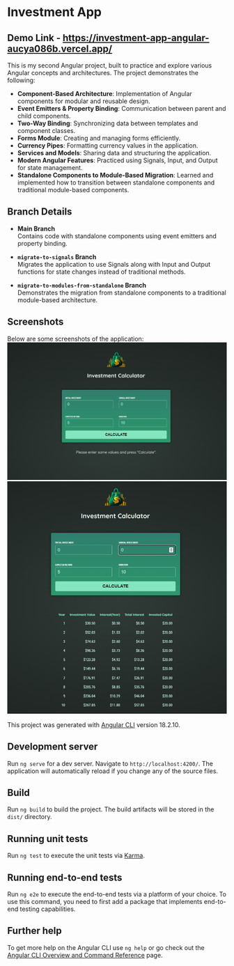 # Investment App
## Demo Link - https://investment-app-angular-aucya086b.vercel.app/

This is my second Angular project, built to practice and explore various Angular concepts and architectures. The project demonstrates the following:

- **Component-Based Architecture**: Implementation of Angular components for modular and reusable design.  
- **Event Emitters & Property Binding**: Communication between parent and child components.  
- **Two-Way Binding**: Synchronizing data between templates and component classes.  
- **Forms Module**: Creating and managing forms efficiently.  
- **Currency Pipes**: Formatting currency values in the application.  
- **Services and Models**: Sharing data and structuring the application.  
- **Modern Angular Features**: Practiced using Signals, Input, and Output for state management.  
- **Standalone Components to Module-Based Migration**: Learned and implemented how to transition between standalone components and traditional module-based components.  

## Branch Details

- **Main Branch**  
  Contains code with standalone components using event emitters and property binding.  

- **`migrate-to-signals` Branch**  
  Migrates the application to use Signals along with Input and Output functions for state changes instead of traditional methods.  

- **`migrate-to-modules-from-standalone` Branch**  
  Demonstrates the migration from standalone components to a traditional module-based architecture.  

## Screenshots  

Below are some screenshots of the application:  
![Screenshot 1](https://github.com/vidura-chathuranga/investment-app-angular/blob/master/screenshots/s1.png)  
![Screenshot 2](https://github.com/vidura-chathuranga/investment-app-angular/blob/master/screenshots/s2.png)  

This project was generated with [Angular CLI](https://github.com/angular/angular-cli) version 18.2.10.

## Development server

Run `ng serve` for a dev server. Navigate to `http://localhost:4200/`. The application will automatically reload if you change any of the source files.

## Build

Run `ng build` to build the project. The build artifacts will be stored in the `dist/` directory.

## Running unit tests

Run `ng test` to execute the unit tests via [Karma](https://karma-runner.github.io).

## Running end-to-end tests

Run `ng e2e` to execute the end-to-end tests via a platform of your choice. To use this command, you need to first add a package that implements end-to-end testing capabilities.

## Further help

To get more help on the Angular CLI use `ng help` or go check out the [Angular CLI Overview and Command Reference](https://angular.dev/tools/cli) page.

